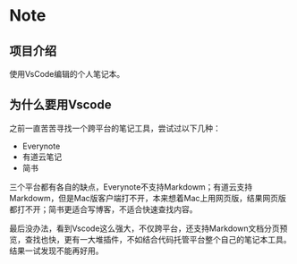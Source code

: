 # Note

## 项目介绍

使用VsCode编辑的个人笔记本。

## 为什么要用Vscode

之前一直苦苦寻找一个跨平台的笔记工具，尝试过以下几种：

- Everynote
- 有道云笔记
- 简书

三个平台都有各自的缺点，Everynote不支持Markdowm；有道云支持Markdowm，但是Mac版客户端打不开，本来想着Mac上用网页版，结果网页版都打不开；简书更适合写博客，不适合快速查找内容。

最后没办法，看到Vscode这么强大，不仅跨平台，还支持Markdown文档分页预览，查找也快，更有一大堆插件，不如结合代码托管平台整个自己的笔记本工具。结果一试发现不能再好用。